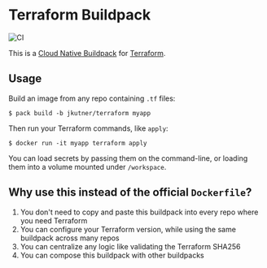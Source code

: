 # Terraform Buildpack

![CI](https://github.com/jkutner/terraform-buildpack/workflows/CI/badge.svg?branch=main&event=push)

This is a [Cloud Native Buildpack](https://buildpacks.io) for [Terraform](https://www.terraform.io/).

## Usage

Build an image from any repo containing `.tf` files:

```
$ pack build -b jkutner/terraform myapp
```

Then run your Terraform commands, like `apply`:

```
$ docker run -it myapp terraform apply
```

You can load secrets by passing them on the command-line, or loading them into a volume mounted under `/workspace`.

## Why use this instead of the official `Dockerfile`?

1. You don't need to copy and paste this buildpack into every repo where you need Terraform
1. You can configure your Terraform version, while using the same buildpack across many repos
1. You can centralize any logic like validating the Terraform SHA256
1. You can compose this buildpack with other buildpacks
